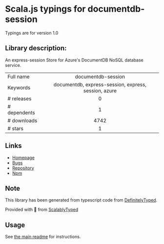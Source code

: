 
# Scala.js typings for documentdb-session

Typings are for version 1.0

## Library description:
An express-session Store for Azure's DocumentDB NoSQL database service.

|                    |                 |
| ------------------ | :-------------: |
| Full name          | documentdb-session |
| Keywords           | documentdb, express-session, express, session, azure |
| # releases         | 0 |
| # dependents       | 1 |
| # downloads        | 4742 |
| # stars            | 1 |

## Links
- [Homepage](https://github.com/dwhieb/documentdb-session#readme)
- [Bugs](https://github.com/dwhieb/documentdb-session/issues)
- [Repository](https://github.com/dwhieb/documentdb-session)
- [Npm](https://www.npmjs.com/package/documentdb-session)
    


## Note
This library has been generated from typescript code from [DefinitelyTyped](https://definitelytyped.org).

Provided with :purple_heart: from [ScalablyTyped](https://github.com/oyvindberg/ScalablyTyped)

## Usage
See [the main readme](../../readme.md) for instructions.


